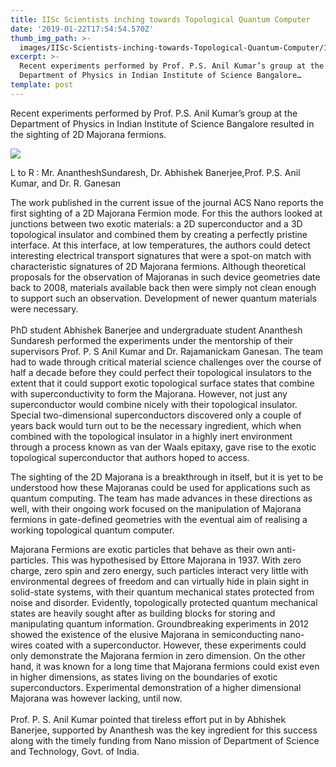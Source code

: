 ```yaml
---
title: IISc Scientists inching towards Topological Quantum Computer
date: '2019-01-22T17:54:54.570Z'
thumb_img_path: >-
  images/IISc-Scientists-inching-towards-Topological-Quantum-Computer/1*JrmRy5Msp2sCS65VwpOLcQ.jpeg
excerpt: >-
  Recent experiments performed by Prof. P.S. Anil Kumar’s group at the
  Department of Physics in Indian Institute of Science Bangalore…
template: post
---
```

Recent experiments performed by Prof. P.S. Anil Kumar’s group at the Department of Physics in Indian Institute of Science Bangalore resulted in the sighting of 2D Majorana fermions.

![](/images/IISc-Scientists-inching-towards-Topological-Quantum-Computer/1*JrmRy5Msp2sCS65VwpOLcQ.jpeg)

<figcaption>L to R&nbsp;: Mr. AnantheshSundaresh, Dr. Abhishek Banerjee,Prof. P.S. Anil Kumar, and Dr. R.&nbsp;Ganesan</figcaption>

The work published in the current issue of the journal ACS Nano reports the first sighting of a 2D Majorana Fermion mode. For this the authors looked at junctions between two exotic materials: a 2D superconductor and a 3D topological insulator and combined them by creating a perfectly pristine interface. At this interface, at low temperatures, the authors could detect interesting electrical transport signatures that were a spot-on match with characteristic signatures of 2D Majorana fermions. Although theoretical proposals for the observation of Majoranas in such device geometries date back to 2008, materials available back then were simply not clean enough to support such an observation. Development of newer quantum materials were necessary.  
   
PhD student Abhishek Banerjee and undergraduate student Ananthesh Sundaresh performed the experiments under the mentorship of their supervisors Prof. P. S Anil Kumar and Dr. Rajamanickam Ganesan. The team had to wade through critical material science challenges over the course of half a decade before they could perfect their topological insulators to the extent that it could support exotic topological surface states that combine with superconductivity to form the Majorana. However, not just any superconductor would combine nicely with their topological insulator. Special two-dimensional superconductors discovered only a couple of years back would turn out to be the necessary ingredient, which when combined with the topological insulator in a highly inert environment through a process known as van der Waals epitaxy, gave rise to the exotic topological superconductor that authors hoped to access.

The sighting of the 2D Majorana is a breakthrough in itself, but it is yet to be understood how these Majoranas could be used for applications such as quantum computing. The team has made advances in these directions as well, with their ongoing work focused on the manipulation of Majorana fermions in gate-defined geometries with the eventual aim of realising a working topological quantum computer.

Majorana Fermions are exotic particles that behave as their own anti-particles. This was hypothesised by Ettore Majorana in 1937. With zero charge, zero spin and zero energy, such particles interact very little with environmental degrees of freedom and can virtually hide in plain sight in solid-state systems, with their quantum mechanical states protected from noise and disorder. Evidently, topologically protected quantum mechanical states are heavily sought after as building blocks for storing and manipulating quantum information. Groundbreaking experiments in 2012 showed the existence of the elusive Majorana in semiconducting nano-wires coated with a superconductor. However, these experiments could only demonstrate the Majorana fermion in zero dimension. On the other hand, it was known for a long time that Majorana fermions could exist even in higher dimensions, as states living on the boundaries of exotic superconductors. Experimental demonstration of a higher dimensional Majorana was however lacking, until now.  
   
Prof. P. S. Anil Kumar pointed that tireless effort put in by Abhishek Banerjee, supported by Ananthesh was the key ingredient for this success along with the timely funding from Nano mission of Department of Science and Technology, Govt. of India.
